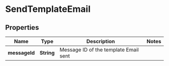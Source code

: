 
# SendTemplateEmail

## Properties
Name | Type | Description | Notes
------------ | ------------- | ------------- | -------------
**messageId** | **String** | Message ID of the template Email sent | 



